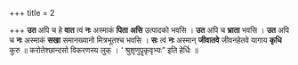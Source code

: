 +++
title = 2

+++
**उत** अपि च हे **वात** त्वं **नः** अस्माकं **पिता** **असि** उत्पादको भवसि । **उत** अपि च **भ्राता** भवसि । **उत** अपि च **नः** अस्माकं **सखा** समानख्यानो मित्रभूतश्च भवसि । **सः** त्वं **नः** अस्मान् **जीवातवे** जीवनहेतवे यागाय **कृधि** कुरु ॥ करोतेश्छान्दसो विकरणस्य लुक् ।  ‘ श्रुशृणुपॄकृवृभ्यः” इति हेर्धिः ॥